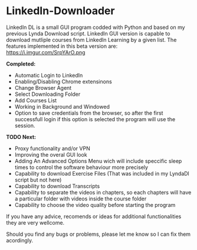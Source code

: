 # LinkedIn-Downloader
LinkedIn DL  is a small GUI program codded with Python and based on my previous Lynda Download script.
LinkedIn GUI version is capable to download mutliple courses from LinkedIn Learning by a given list. The features implemented in this beta version are:
<image>https://i.imgur.com/SrpYArO.png</image>

<b>Completed:</b>
- Automatic Login to LinkedIn
- Enabling/Disabling Chrome extensinons 
- Change Browser Agent
- Select Downloading Folder
- Add Courses List
- Working in Background and Windowed
- Option to save credentials from the browser, so after the first successfull login if this option is selected the program will use the session.

<b>TODO Next:</b>
 - Proxy functionality and/or VPN
 - Improving the overal GUI look
 - Adding An Advanced Options Menu wich will include speccific sleep times to control the software behaviour more precisely
 - Capability to download Exercise Files (That was included in my LyndaDl script but not here)
 - Capability to download Transcripts 
 - Capability to separate the videos in chapters, so each chapters will have a particular folder with videos inside the course folder
 - Capability to choose the video quality before starting the program
 
 If you have any advice, recomends or ideas for additional functionalities they are very wellcome. 
 
 Should you find any bugs or problems, please let me know so I can fix them acordingly. 
